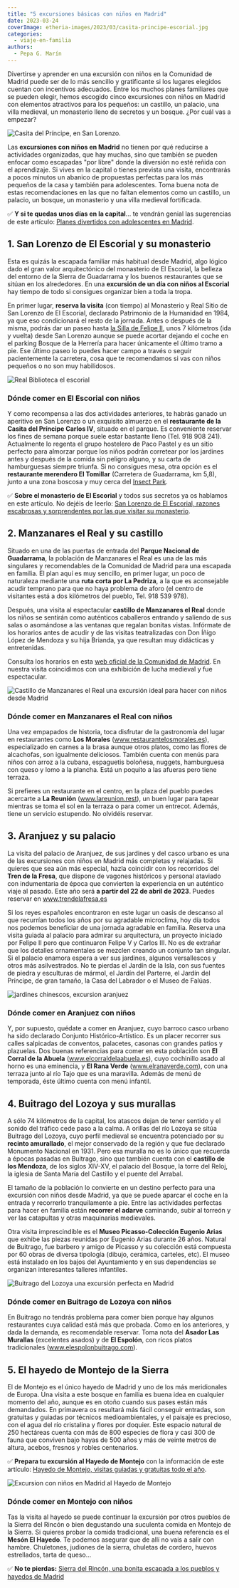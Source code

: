 ```yaml
---
title: "5 excursiones básicas con niños en Madrid"
date: 2023-03-24
coverImage: etheria-images/2023/03/casita-principe-escorial.jpg
categories: 
  - viaje-en-familia
authors: 
  - Pepa G. Marín
---
```


Divertirse y aprender en una excursión con niños en la Comunidad de Madrid puede ser de 
lo más sencillo y gratificante si los lugares elegidos cuentan con incentivos adecuados. 
Entre los muchos planes familiares que se pueden elegir, hemos escogido cinco 
excursiones con niños en Madrid con elementos atractivos para los pequeños: un castillo, 
un palacio, una villa medieval, un monasterio lleno de secretos y un bosque. ¿Por cuál 
vas a empezar? 

![Casita del Príncipe, en San Lorenzo.](etheria-images/2023/03/casita-principe-escorial.jpg "Casita del Príncipe, en San Lorenzo de El Escorial. © Etheria Magazine")

Las **excursiones con niños en Madrid** no tienen por qué reducirse a actividades 
organizadas, que hay muchas, sino que también se pueden enfocar como escapadas "por 
libre" donde la diversión no esté reñida con el aprendizaje. Si vives en la capital o 
tienes prevista una visita, encontrarás a pocos minutos un abanico de propuestas 
perfectas para los más pequeños de la casa y también para adolescentes. Toma buena nota 
de estas recomendaciones en las que no faltan elementos como un castillo, un palacio, un 
bosque, un monasterio y una villa medieval fortificada. 

✅ **Y si te quedas unos días en la capital**... te vendrán genial las sugerencias de 
este artículo: [Planes divertidos con adolescentes en 
Madrid](https://etheriamagazine.com/2022/12/16/planes-adolescentes-madrid/). 

## 1\. San Lorenzo de El Escorial y su monasterio

Esta es quizás la escapada familiar más habitual desde Madrid, algo lógico dado el gran 
valor arquitectónico del monasterio de El Escorial, la belleza del entorno de la Sierra 
de Guadarrama y los buenos restaurantes que se sitúan en los alrededores. En una 
**excursión de un día con niños al Escorial** hay tiempo de todo si consigues organizar 
bien a toda la tropa. 

En primer lugar, **reserva la visita** (con tiempo) al Monasterio y Real Sitio de San 
Lorenzo de El Escorial, declarado Patrimonio de la Humanidad en 1984, ya que eso 
condicionará el resto de la jornada. Antes o después de la misma, podrás dar un paseo 
hasta [la Silla de Felipe 
II](https://www.sanlorenzoturismo.es/rutas-en-la-naturaleza/silla-de-felipe-ii/), unos 7 
kilómetros (ida y vuelta) desde San Lorenzo aunque se puede acortar dejando el coche en 
el parking Bosque de la Herrería para hacer únicamente el último tramo a pie. Ese último 
paseo lo puedes hacer campo a través o seguir pacientemente la carretera, cosa que te 
recomendamos si vas con niños pequeños o no son muy habilidosos. 

![Real Biblioteca el escorial](etheria-images/2021/03/visitar-el-escorial-biblioteca.jpg "Interior de la Real Biblioteca. © Patrimonio Nacional")

### Dónde comer en El Escorial con niños

Y como recompensa a las dos actividades anteriores, te habrás ganado un aperitivo en San 
Lorenzo o un exquisito almuerzo en el **restaurante de la Casita del Príncipe Carlos 
IV**, situado en el parque. Es conveniente reservar los fines de semana porque suele 
estar bastante lleno (Tel. 918 908 241). Actualmente lo regenta el grupo hostelero de 
Paco Pastel y es un sitio perfecto para almorzar porque los niños podrán corretear por 
los jardines antes y después de la comida sin peligro alguno, y su carta de hamburguesas 
siempre triunfa. Si no consigues mesa, otra opción es el **restaurante merendero El 
Tomillar** (Carretera de Guadarrama, km 5,8), junto a una zona boscosa y muy cerca del [Insect 
Park](http://insectpark.es). 

✅ **Sobre el monasterio de El Escorial** y todos sus secretos ya os hablamos en este 
artículo. No dejéis de leerlo: [San Lorenzo de El Escorial, razones escabrosas y 
sorprendentes por las que visitar su 
monasterio](https://etheriamagazine.com/2021/04/06/por-que-visitar-monasterio-el-escorial/). 

## 2\. Manzanares el Real y su castillo

Situado en una de las puertas de entrada del **Parque Nacional de Guadarrama**, la 
población de Manzanares el Real es una de las más singulares y recomendables de la 
Comunidad de Madrid para una escapada en familia. El plan aquí es muy sencillo, en 
primer lugar, un poco de naturaleza mediante una **ruta corta por La Pedriza**, a la que 
es aconsejable acudir temprano para que no haya problema de aforo (el centro de 
visitantes está a dos kilómetros del pueblo, Tel. 918 539 978). 

Después, una visita al espectacular **castillo de Manzanares el Real** donde los niños 
se sentirán como auténticos caballeros entrando y saliendo de sus salas o asomándose a 
las ventanas que regalan bonitas vistas. Infórmate de los horarios antes de acudir y de 
las visitas teatralizadas con Don Íñigo López de Mendoza y su hija Brianda, ya que 
resultan muy didácticas y entretenidas. 

Consulta los horarios en esta [web oficial de la Comunidad de 
Madrid](https://www.comunidad.madrid/actividades/2022/representaciones-teatrales-castillo-manzanares-real). 
En nuestra visita coincidimos con una exhibición de lucha medieval y fue espectacular. 

![Castillo de Manzanares el Real una excursión ideal para hacer con niños desde Madrid](etheria-images/2023/03/castillo-manzanares-el-real.jpg "Castillo de Manzanares el Real. © Etheria Magazine")

### Dónde comer en Manzanares el Real con niños

Una vez empapados de historia, toca disfrutar de la gastronomía del lugar en 
restaurantes como **Los Morales** (www.restaurantelosmorales.es), especializado en 
carnes a la brasa aunque otros platos, como las flores de alcachofas, son igualmente 
deliciosos. También cuenta con menús para niños con arroz a la cubana, espaguetis 
boloñesa, nuggets, hamburguesa con queso y lomo a la plancha. Está un poquito a las 
afueras pero tiene terraza. 

Si prefieres un restaurante en el centro, en la plaza del pueblo puedes acercarte a **La 
Reunión** (www.lareunion.rest), un buen lugar para tapear mientras se toma el sol en la 
terraza o para comer un entrecot. Además, tiene un servicio estupendo. No olvidéis 
reservar. 

## 3\. Aranjuez y su palacio

La visita del palacio de Aranjuez, de sus jardines y del casco urbano es una de las 
excursiones con niños en Madrid más completas y relajadas. Si quieres que sea aún más 
especial, hazla coincidir con los recorridos del **Tren de la Fresa**, que dispone de 
vagones históricos y personal ataviado con indumentaria de época que convierten la 
experiencia en un auténtico viaje al pasado. Este año será **a partir del 22 de abril de 
2023**. Puedes reservar en www.trendelafresa.es 

Si los reyes españoles encontraron en este lugar un oasis de descanso al que recurrían 
todos los años por su agradable microclima, hoy día todos nos podemos beneficiar de una 
jornada agradable en familia. Reserva una visita guiada al palacio para admirar su 
arquitectura, un proyecto iniciado por Felipe II pero que continuaron Felipe V y Carlos 
III. No es de extrañar que los detalles ornamentales se mezclen creando un conjunto tan 
singular. Si el palacio enamora espera a ver sus jardines, algunos versallescos y otros 
más asilvestrados. No te pierdas el Jardín de la Isla, con sus fuentes de piedra y 
esculturas de mármol, el Jardín del Parterre, el Jardín del Príncipe, de gran tamaño, la 
Casa del Labrador o el Museo de Falúas. 

![jardines chinescos, excursion aranjuez](etheria-images/2020/05/excursion-aranjuez-900x675.jpg "Jardines Chinescos de Aranjuez. © Miguel Ángel Sanz")

### Dónde comer en Aranjuez con niños

Y, por supuesto, quédate a comer en Aranjuez, cuyo barroco casco urbano ha sido 
declarado Conjunto Histórico-Artístico. Es un placer recorrer sus calles salpicadas de 
conventos, palacetes, casonas con grandes patios y plazuelas. Dos buenas referencias 
para comer en esta población son **El Corral de la Abuela** (www.elcorraldelaabuela.es), 
cuyo cochinillo asado al horno es una eminencia, y **El Rana Verde** 
(www.elranaverde.com), con una terraza junto al río Tajo que es una maravilla. Además de 
menú de temporada, éste último cuenta con menú infantil. 

## 4\. Buitrago del Lozoya y sus murallas

A sólo 74 kilómetros de la capital, los atascos dejan de tener sentido y el sonido del 
tráfico cede paso a la calma. A orillas del río Lozoya se sitúa Buitrago del Lozoya, 
cuyo perfil medieval se encuentra potenciado por su **recinto amurallado**, el mejor 
conservado de la región y que fue declarado Monumento Nacional en 1931. Pero esa muralla 
no es lo único que recuerda a épocas pasadas en Buitrago, sino que también cuenta con el 
**castillo de los Mendoza**, de los siglos XIV-XV, el palacio del Bosque, la torre del 
Reloj, la iglesia de Santa María del Castillo y el puente del Arrabal. 

El tamaño de la población lo convierte en un destino perfecto para una excursión con 
niños desde Madrid, ya que se puede aparcar el coche en la entrada y recorrerlo 
tranquilamente a pie. Entre las actividades perfectas para hacer en familia están 
**recorrer el adarve** caminando, subir al torreón y ver las catapultas y otras 
maquinarias medievales. 

Otra visita imprescindible es el **Museo Picasso-Colección Eugenio Arias** que exhibe 
las piezas reunidas por Eugenio Arias durante 26 años. Natural de Buitrago, fue barbero 
y amigo de Picasso y su colección está compuesta por 60 obras de diversa tipología 
(dibujo, cerámica, carteles, etc). El museo está instalado en los bajos del Ayuntamiento 
y en sus dependencias se organizan interesantes talleres infantiles. 

![Buitrago del Lozoya una excursión perfecta en Madrid](etheria-images/2023/03/Buitrago-del-Lozoya.jpg "Buitrago del Lozoya.")

### Dónde comer en Buitrago de Lozoya con niños

En Buitrago no tendrás problema para comer bien porque hay algunos restaurantes cuya 
calidad está más que probada. Como en los anteriores, y dada la demanda, es recomendable 
reservar. Toma nota del **Asador Las Murallas** (excelentes asados) y de **El Espolón**, 
con ricos platos tradicionales (www.elespolonbuitrago.com). 

## 5\. El hayedo de Montejo de la Sierra

El de Montejo es el único hayedo de Madrid y uno de los más meridionales de Europa. Una 
visita a este bosque en familia es buena idea en cualquier momento del año, aunque es en 
otoño cuando sus pases están más demandados. En primavera os resultará más fácil 
conseguir entradas, son gratuitas y guiadas por técnicos medioambientales, y el paisaje 
es precioso, con el agua del río cristalina y flores por doquier. Este espacio natural 
de 250 hectáreas cuenta con más de 800 especies de flora y casi 300 de fauna que 
conviven bajo hayas de 500 años y más de veinte metros de altura, acebos, fresnos y 
robles centenarios. 

✅ **Prepara tu excursión al Hayedo de Montejo** con la información de este artículo: [Hayedo 
de Montejo, visitas guiadas y gratuitas todo el 
año](https://etheriamagazine.com/2021/01/15/hayedo-de-montejo-madrid-como-reservar-y-llegar/). 

![Excursion con niños en Madrid al Hayedo de Montejo](etheria-images/2021/01/visitas-hayedo-montejo.jpg "Hayedo de Montejo en familia. © Etheria M.")

### Dónde comer en Montejo con niños

Tas la visita al hayedo se puede continuar la excursión por otros pueblos de la Sierra 
del Rincón o bien degustando una suculenta comida en Montejo de la Sierra. Si quieres 
probar la comida tradicional, una buena referencia es el **Mesón El Hayedo**. Te podemos 
asegurar que de allí no vais a salir con hambre. Chuletones, judiones de la sierra, 
chuletas de cordero, huevos estrellados, tarta de queso... 

✅ **No te pierdas:** [Sierra del Rincón, una bonita escapada a los pueblos y hayedos de 
Madrid](https://etheriamagazine.com/2020/09/15/pueblos-mas-bonitos-y-rutas-en-sierra-del-rincon-madrid/)
